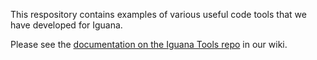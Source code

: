 This respository contains examples of various useful code tools that we have developed for Iguana.

Please see the <a href="http://help.interfaceware.com/category/building-interfaces/repositories/builtin-iguana-protocols">documentation on the Iguana Tools repo</a> in our wiki.

